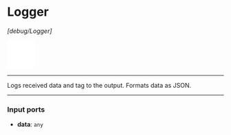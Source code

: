 # Logger

_[debug/Logger]_

![icon](</assets/icons/6e06ed83-301e-41ca-bae9-1257efb8e703.png>)

---

Logs received data and tag to the output. Formats data as JSON.<br>

---

### Input ports

* __data__: ` any `

